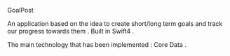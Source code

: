 GoalPost

An application based on the idea to create short/long term goals and track our progress towards them . Built in Swift4 . 

The main technology that has been implemented : Core Data . 
